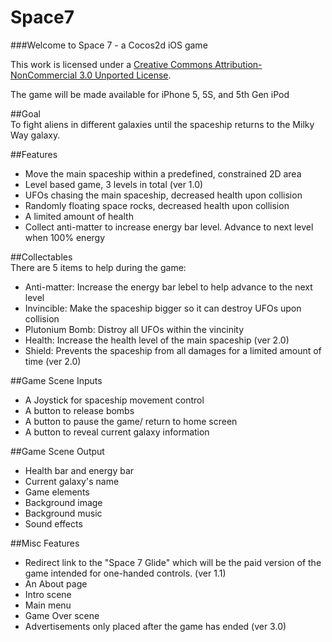 Space7
======

###Welcome to Space 7 - a Cocos2d iOS game  

This work is licensed under a [Creative Commons Attribution-NonCommercial 3.0 Unported License](http://creativecommons.org/licenses/by-nc/3.0/).  

The game will be made available for iPhone 5, 5S, and 5th Gen iPod


##Goal  
To fight aliens in different galaxies until the spaceship returns to the Milky Way galaxy.  

##Features
* Move the main spaceship within a predefined, constrained 2D area
* Level based game, 3 levels in total (ver 1.0)
* UFOs chasing the main spaceship, decreased health upon collision
* Randomly floating space rocks, decreased health upon collision
* A limited amount of health
* Collect anti-matter to increase energy bar level. Advance to next level when 100% energy

##Collectables  
There are 5 items to help during the game:
* Anti-matter: Increase the energy bar lebel to help advance to the next level
* Invincible: Make the spaceship bigger so it can destroy UFOs upon collision
* Plutonium Bomb: Distroy all UFOs within the vincinity
* Health: Increase the health level of the main spaceship (ver 2.0)
* Shield: Prevents the spaceship from all damages for a limited amount of time (ver 2.0)


##Game Scene Inputs
* A Joystick for spaceship movement control
* A button to release bombs
* A button to pause the game/ return to home screen 
* A button to reveal current galaxy information 

##Game Scene Output
* Health bar and energy bar
* Current galaxy's name
* Game elements
* Background image
* Background music
* Sound effects

##Misc Features
* Redirect link to the "Space 7 Glide" which will be the paid version of the game intended for one-handed controls. (ver 1.1)
* An About page
* Intro scene
* Main menu
* Game Over scene
* Advertisements only placed after the game has ended (ver 3.0)















